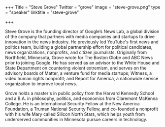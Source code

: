 +++
Title = "Steve Grove"
Twitter = "grove"
image = "steve-grove.png"
type = "speaker"
linktitle = "steve-grove"

+++

Steve Grove is the founding director of Google’s News Lab, a global division of the company that partners with media companies and startups to drive innovation in the news industry. He previously led YouTube's first news and politics team, building a global partnership effort for political candidates, news organizations, nonprofits, and citizen journalists. Originally from Northfield, Minnesota, Grove wrote for The Boston Globe and ABC News prior to joining Google. He has served as an advisor to the White House and State Department on countering violent extremism, and serves on the advisory boards of Matter, a venture fund for media startups; Witness, a video human rights nonprofit; and Report for America, a nationwide service organization to improve local news.

Grove holds a master's in public policy from the Harvard Kennedy School and a B.A. in philosophy, politics, and economics from Claremont McKenna College. He is an International Security Fellow at the New America Foundation, a Truman National Security Fellow, and co-founded a nonprofit with his wife Mary called Silicon North Stars, which helps youth from underserved communities in Minnesota pursue careers in technology.

